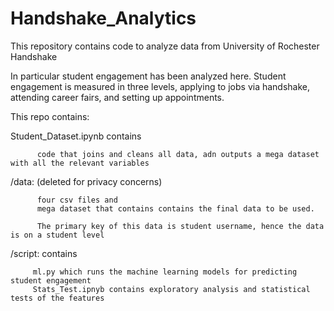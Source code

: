 # Handshake_Analytics
This repository contains code to analyze data from University of Rochester Handshake

In particular student engagement has been analyzed here. Student engagement is measured in three levels, applying to
jobs via handshake, attending career fairs, and setting up appointments.

This repo contains:

Student_Dataset.ipynb contains 
          
          code that joins and cleans all data, adn outputs a mega dataset with all the relevant variables

/data: (deleted for privacy concerns) 

          four csv files and 
          mega dataset that contains contains the final data to be used.

          The primary key of this data is student username, hence the data is on a student level

/script: contains 
         
         ml.py which runs the machine learning models for predicting student engagement
         Stats_Test.ipnyb contains exploratory analysis and statistical tests of the features
